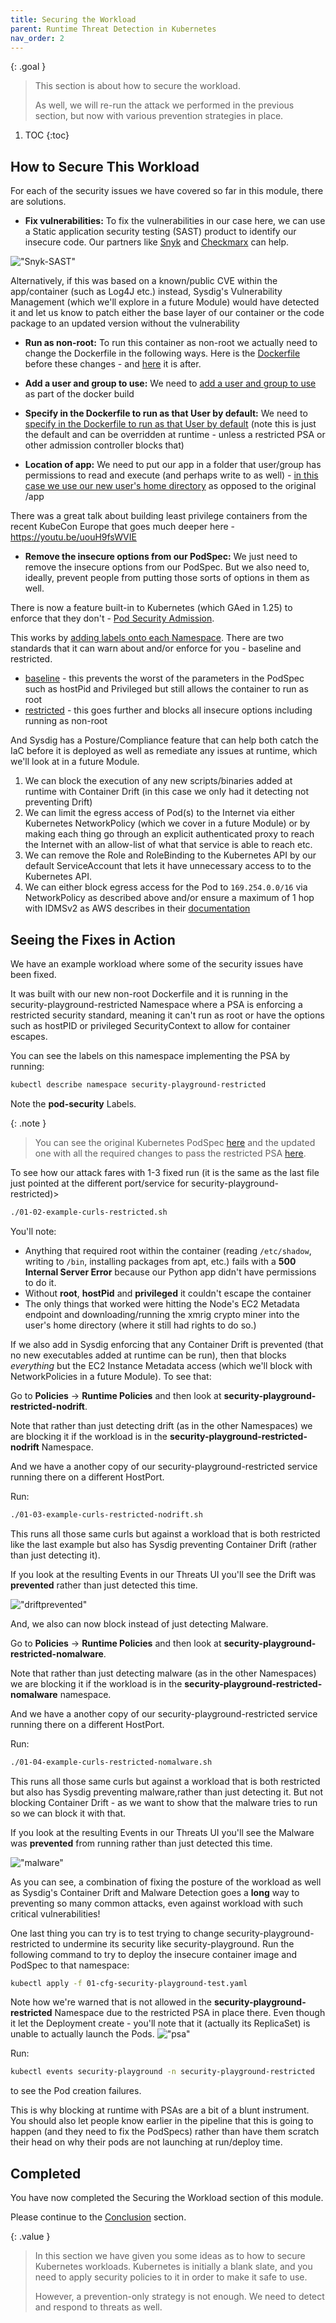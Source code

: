 ```yaml
---
title: Securing the Workload
parent: Runtime Threat Detection in Kubernetes
nav_order: 2
---
```


{: .goal }
> This section is about how to secure the workload.
>
> As well, we will re-run the attack we performed in the previous section, but now with various prevention strategies in place.

1. TOC
{:toc}

## How to Secure This Workload

For each of the security issues we have covered so far in this module, there are solutions.

- **Fix vulnerabilities:** To fix the vulnerabilities in our case here, we can use a Static application security testing (SAST) product to identify our insecure code. Our partners like [Snyk](https://snyk.io/product/snyk-code/) and [Checkmarx](https://checkmarx.com/cxsast-source-code-scanning/) can help.

!["Snyk-SAST"]({{site.baseurl}}/assets/images/Snyk-SAST.png)

Alternatively, if this was based on a known/public CVE within the app/container (such as Log4J etc.) instead, Sysdig's Vulnerability Management (which we'll explore in a future Module) would have detected it and let us know to patch either the base layer of our container or the code package to an updated version without the vulnerability

- **Run as non-root:** To run this container as non-root we actually need to change the Dockerfile in the following ways. Here is the [Dockerfile](https://github.com/sysdiglabs/kraken-hunter-example-scenarios/blob/main/docker-build-security-playground/Dockerfile) before these changes - and [here](https://github.com/sysdiglabs/kraken-hunter-example-scenarios/blob/main/docker-build-security-playground/Dockerfile-unprivileged) it is after.

- **Add a user and group to use:** We need to [add a user and group to use](https://github.com/sysdiglabs/kraken-hunter-example-scenarios/blob/main/docker-build-security-playground/Dockerfile-unprivileged#L3) as part of the docker build

- **Specify in the Dockerfile to run as that User by default:** We need to [specify in the Dockerfile to run as that User by default](https://github.com/sysdiglabs/kraken-hunter-example-scenarios/blob/main/docker-build-security-playground/Dockerfile-unprivileged#L8) (note this is just the default and can be overridden at runtime - unless a restricted PSA or other admission controller blocks that)

- **Location of app:** We need to put our app in a folder that user/group has permissions to read and execute (and perhaps write to as well) - [in this case we use our new user's home directory](https://github.com/sysdiglabs/kraken-hunter-example-scenarios/blob/main/docker-build-security-playground/Dockerfile-unprivileged#L9) as opposed to the original /app

There was a great talk about building least privilege containers from the recent KubeCon Europe that goes much deeper here - <https://youtu.be/uouH9fsWVIE>

- **Remove the insecure options from our PodSpec:** We just need to remove the insecure options from our PodSpec. But we also need to, ideally, prevent people from putting those sorts of options in them as well.

There is now a feature built-in to Kubernetes (which GAed in 1.25) to enforce that they don't - [Pod Security Admission](https://kubernetes.io/docs/concepts/security/pod-security-admission/).

This works by [adding labels onto each Namespace](https://kubernetes.io/docs/tasks/configure-pod-container/enforce-standards-namespace-labels/). There are two standards that it can warn about and/or enforce for you - baseline and restricted.

- [baseline](https://kubernetes.io/docs/concepts/security/pod-security-standards/#baseline) - this prevents the worst of the parameters in the PodSpec such as hostPid and Privileged but still allows the container to run as root
- [restricted](https://kubernetes.io/docs/concepts/security/pod-security-standards/#restricted) - this goes further and blocks all insecure options including running as non-root

And Sysdig has a Posture/Compliance feature that can help both catch the IaC before it is deployed as well as remediate any issues at runtime, which we'll look at in a future Module.

1. We can block the execution of any new scripts/binaries added at runtime with Container Drift (in this case we only had it detecting not preventing Drift)
1. We can limit the egress access of Pod(s) to the Internet via either Kubernetes NetworkPolicy (which we cover in a future Module) or by making each thing go through an explicit authenticated proxy to reach the Internet with an allow-list of what that service is able to reach etc.
1. We can remove the Role and RoleBinding to the Kubernetes API by our default ServiceAccount that lets it have unnecessary access to to the Kubernetes API.
1. We can either block egress access for the Pod to `169.254.0.0/16` via NetworkPolicy as described above and/or ensure a maximum of 1 hop with IDMSv2 as AWS describes in their [documentation](https://docs.aws.amazon.com/whitepapers/latest/security-practices-multi-tenant-saas-applications-eks/restrict-the-use-of-host-networking-and-block-access-to-instance-metadata-service.html)

## Seeing the Fixes in Action

We have an example workload where some of the security issues have been fixed.

It was built with our new non-root Dockerfile and it is running in the security-playground-restricted Namespace where a PSA is enforcing a restricted security standard, meaning it can't run as root or have the options such as hostPID or privileged SecurityContext to allow for container escapes.

You can see the labels on this namespace implementing the PSA by running:

```bash
kubectl describe namespace security-playground-restricted
```

Note the **pod-security** Labels.

{: .note }
> You can see the original Kubernetes PodSpec [here](https://github.com/sysdiglabs/kraken-hunter-example-scenarios/blob/main/k8s-manifests/04-security-playground-deployment.yaml) and the updated one with all the required changes to pass the restricted PSA [here](https://github.com/sysdiglabs/kraken-hunter-example-scenarios/blob/main/k8s-manifests/07-security-playground-restricted-deployment.yaml).

To see how our attack fares with 1-3 fixed run (it is the same as the last file just pointed at the different port/service for security-playground-restricted)>

 ```bash
 ./01-02-example-curls-restricted.sh
 ```

You'll note:

- Anything that required root within the container (reading `/etc/shadow`, writing to `/bin`, installing packages from apt, etc.) fails with a **500 Internal Server Error** because our Python app didn't have permissions to do it.
- Without **root**, **hostPid** and **privileged** it couldn't escape the container
- The only things that worked were hitting the Node's EC2 Metadata endpoint and downloading/running the xmrig crypto miner into the user's home directory (where it still had rights to do so.)

If we also add in Sysdig enforcing that any Container Drift is prevented (that no new executables added at runtime can be run), then that blocks *everything* but the EC2 Instance Metadata access (which we'll block with NetworkPolicies in a future Module). To see that:

Go to **Policies** -> **Runtime Policies** and then look at **security-playground-restricted-nodrift**.

Note that rather than just detecting drift (as in the other Namespaces) we are blocking it if the workload is in the **security-playground-restricted-nodrift** Namespace.

And we have a another copy of our security-playground-restricted service running there on a different HostPort.

Run:

```bash
./01-03-example-curls-restricted-nodrift.sh 
```

This runs all those same curls but against a workload that is both restricted like the last example but also has Sysdig preventing Container Drift (rather than just detecting it).

If you look at the resulting Events in our Threats UI you'll see the Drift was **prevented** rather than just detected this time.

!["driftprevented"]({{site.baseurl}}/assets/images/driftprevented.png)

And, we also can now block instead of just detecting Malware.

Go to **Policies** -> **Runtime Policies** and then look at **security-playground-restricted-nomalware**.

Note that rather than just detecting malware (as in the other Namespaces) we are blocking it if the workload is in the **security-playground-restricted-nomalware** namespace.

And we have a another copy of our security-playground-restricted service running there on a different HostPort.

Run:

```bash
./01-04-example-curls-restricted-nomalware.sh
```

This runs all those same curls but against a workload that is both restricted but also has Sysdig preventing malware,rather than just detecting it. But not blocking Container Drift - as we want to show that the malware tries to run so we can block it with that.

If you look at the resulting Events in our Threats UI you'll see the Malware was **prevented** from running rather than just detected this time.

!["malware"]({{site.baseurl}}/assets/images/malware.png)

As you can see, a combination of fixing the posture of the workload as well as Sysdig's Container Drift and Malware Detection goes a **long** way to preventing so many common attacks, even against workload with such critical vulnerabilities!

One last thing you can try is to test trying to change security-playground-restricted to undermine its security like security-playground. Run the following command to try to deploy the insecure container image and PodSpec to that namespace:

```bash
kubectl apply -f 01-cfg-security-playground-test.yaml
```

Note how we're warned that is not allowed in the **security-playground-restricted** Namespace due to the restricted PSA in place there. Even though it let the Deployment create - you'll note that it (actually its ReplicaSet) is unable to actually launch the Pods.
!["psa"]({{site.baseurl}}/assets/images/psa.png)

Run:

```bash
kubectl events security-playground -n security-playground-restricted
```

to see the Pod creation failures.

This is why blocking at runtime with PSAs are a bit of a blunt instrument. You should also let people know earlier in the pipeline that this is going to happen (and they need to fix the PodSpecs) rather than have them scratch their head on why their pods are not launching at run/deploy time.

## Completed

You have now completed the Securing the Workload section of this module.

Please continue to the [Conclusion]({{site.baseurl}}/docs/modules/runtime-threat-detection/runtime-threat-detection-kubernetes/conclusion.html) section.

{: .value }
> In this section we have given you some ideas as to how to secure Kubernetes workloads. Kubernetes is initially a blank slate, and you need to apply security policies to it in order to make it safe to use.
>
> However, a prevention-only strategy is not enough. We need to detect and respond to threats as well.
